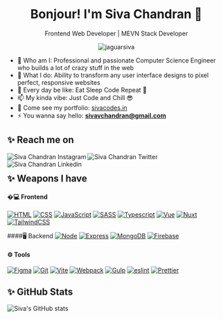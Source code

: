 
<h1 align="center"> Bonjour! I'm Siva Chandran 👋 </h1>

<p align="center"> Frontend Web Developer | MEVN Stack Developer </p>

<p align="center"> 
 <img src="https://komarev.com/ghpvc/?username=jaguarsiva&label=Profile%20views&color=129e00&style=plastic" alt="jaguarsiva" />
</p>

-   👯 Who am I: Professional and passionate Computer Science Engineer who builds a lot of crazy stuff in the web
-   🌱 What I do: Ability to transform any user interface designs to pixel perfect, responsive websites
-   💬 Every day be like: Eat Sleep Code Repeat 🔁
-   📫 My kinda vibe: Just Code and Chill 😎
-   🔭 Come see my portfolio: [sivacodes.in](https://sivacodes.in)
-   ⚡ You wanna say hello: **sivavchandran@gmail.com**

## ✨ Reach me on

[<img align="left" src="https://jaguarsiva.github.io/jaguarsiva/images/instagram.png" alt="Siva Chandran Instagram" /> ](https://www.instagram.com/siva_vchandran/)

[<img align="left" src="https://jaguarsiva.github.io/jaguarsiva/images/twitter.png" alt="Siva Chandran Twitter" /> ](https://twitter.com/siva_vchandran)

[<img align="left" src="https://jaguarsiva.github.io/jaguarsiva/images/linkedin.png" alt="Siva Chandran Linkedin" /> ](https://www.linkedin.com/in/sivavchandran/)


<br />

## ✨ Weapons I have

#### �💻 Frontend
   [![HTML](https://img.shields.io/badge/HTML5-E34F26?style=for-the-badge&logo=html5&logoColor=white)](https://www.w3schools.com/html/)
   [![CSS](https://img.shields.io/badge/CSS3-1572B6?style=for-the-badge&logo=css3&logoColor=white)](https://www.w3schools.com/css/)
   [![JavaScript](https://img.shields.io/badge/JavaScript-F7DF1E?style=for-the-badge&logo=javascript&logoColor=black)](https://www.w3schools.com/js/) 
   [![SASS](https://img.shields.io/badge/Sass-CC6699?style=for-the-badge&logo=sass&logoColor=white)](https://sass-lang.com/) 
   [![Typescript](https://img.shields.io/badge/TypeScript-007ACC?style=for-the-badge&logo=typescript&logoColor=white)](https://www.typescriptlang.org/) 
   [![Vue](https://img.shields.io/badge/Vue.js-35495E?style=for-the-badge&logo=vue.js&logoColor=4FC08D)](https://vuejs.org/) 
   [![Nuxt](https://img.shields.io/badge/nuxt.js-00C58E?style=for-the-badge&logo=nuxtdotjs&logoColor=white)](nuxtjs.org) 
   [![TailwindCSS](https://img.shields.io/badge/Tailwind_CSS-38B2AC?style=for-the-badge&logo=tailwind-css&logoColor=white)](https://tailwindcss.com/)

####🖥️ Backend
   [![Node](https://img.shields.io/badge/Node.js-43853D?style=for-the-badge&logo=node.js&logoColor=white)](https://nodejs.org/en/)
   [![Express](https://img.shields.io/badge/Express.js-404D59?style=for-the-badge)](https://expressjs.com/)
   [![MongoDB](https://img.shields.io/badge/MongoDB-4EA94B?style=for-the-badge&logo=mongodb&logoColor=white)](https://www.mongodb.com/)
   [![Firebase](https://img.shields.io/badge/firebase-ffca28?style=for-the-badge&logo=firebase&logoColor=black)](https://firebase.google.com/)

#### ⚙️ Tools
   [![Figma](https://img.shields.io/badge/Figma-F24E1E?style=for-the-badge&logo=figma&logoColor=white)](https://www.figma.com/)
   [![Git](https://img.shields.io/badge/git-%23F05033.svg?style=for-the-badge&logo=git&logoColor=white)](https://git-scm.com/)
   [![Vite](https://img.shields.io/badge/Vite-B73BFE?style=for-the-badge&logo=vite&logoColor=FFD62E)](https://vitejs.dev/)
   [![Webpack](https://img.shields.io/badge/Webpack-8DD6F9?style=for-the-badge&logo=Webpack&logoColor=white)](https://webpack.js.org/)
   [![Gulp](https://img.shields.io/badge/GULP-%23CF4647.svg?style=for-the-badge&logo=gulp&logoColor=white)](https://gulpjs.com/)
   [![eslint](https://img.shields.io/badge/eslint-3A33D1?style=for-the-badge&logo=eslint&logoColor=white)](https://eslint.org/)
   [![Prettier](https://img.shields.io/badge/prettier-1A2C34?style=for-the-badge&logo=prettier&logoColor=F7BA3E)](https://prettier.io/)

## ✨ GitHub Stats

![Siva's GitHub stats](https://github-readme-stats.vercel.app/api?username=jaguarsiva&count_private=true)

<!--
**jaguarsiva/jaguarsiva** is a ✨ _special_ ✨ repository because its `README.md` (this file) appears on your GitHub profile.

Here are some ideas to get you started:

- 🔭 I’m currently working on ...
- 🌱 I’m currently learning ...
- 👯 I’m looking to collaborate on ...
- 🤔 I’m looking for help with ...
- 💬 Ask me about ...
- 📫 How to reach me: ...
- 😄 Pronouns: ...
- ⚡ Fun fact: ...
-->

